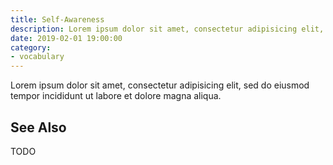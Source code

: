 ```yaml
---
title: Self-Awareness
description: Lorem ipsum dolor sit amet, consectetur adipisicing elit, sed do eiusmod tempor incididunt ut labore et dolore magna aliqua.
date: 2019-02-01 19:00:00
category:
- vocabulary
---
```


Lorem ipsum dolor sit amet, consectetur adipisicing elit, sed do eiusmod tempor incididunt ut labore et dolore magna aliqua.

## See Also
TODO

